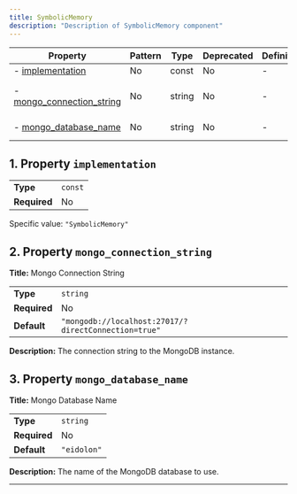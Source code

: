 ```yaml
---
title: SymbolicMemory
description: "Description of SymbolicMemory component"
---
```


| Property                                               | Pattern | Type   | Deprecated | Definition | Title/Description       |
| ------------------------------------------------------ | ------- | ------ | ---------- | ---------- | ----------------------- |
| - [implementation](#implementation )                   | No      | const  | No         | -          | -                       |
| - [mongo_connection_string](#mongo_connection_string ) | No      | string | No         | -          | Mongo Connection String |
| - [mongo_database_name](#mongo_database_name )         | No      | string | No         | -          | Mongo Database Name     |

## <a name="implementation"></a>1. Property `implementation`

|              |         |
| ------------ | ------- |
| **Type**     | `const` |
| **Required** | No      |

Specific value: `"SymbolicMemory"`

## <a name="mongo_connection_string"></a>2. Property `mongo_connection_string`

**Title:** Mongo Connection String

|              |                                                      |
| ------------ | ---------------------------------------------------- |
| **Type**     | `string`                                             |
| **Required** | No                                                   |
| **Default**  | `"mongodb://localhost:27017/?directConnection=true"` |

**Description:** The connection string to the MongoDB instance.

## <a name="mongo_database_name"></a>3. Property `mongo_database_name`

**Title:** Mongo Database Name

|              |             |
| ------------ | ----------- |
| **Type**     | `string`    |
| **Required** | No          |
| **Default**  | `"eidolon"` |

**Description:** The name of the MongoDB database to use.

----------------------------------------------------------------------------------------------------------------------------
